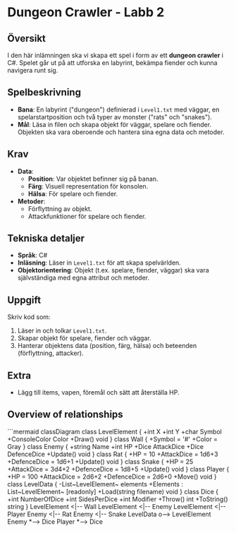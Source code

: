 # Dungeon Crawler - Labb 2

## Översikt
I den här inlämningen ska vi skapa ett spel i form av ett **dungeon crawler** i C#. Spelet går ut på att utforska en labyrint, bekämpa fiender och kunna navigera runt sig.

## Spelbeskrivning
- **Bana**: En labyrint ("dungeon") definierad i `Level1.txt` med väggar, en spelarstartposition och två typer av monster ("rats" och "snakes").
- **Mål**: Läsa in filen och skapa objekt för väggar, spelare och fiender. Objekten ska vara oberoende och hantera sina egna data och metoder.

## Krav
- **Data**:
  - **Position**: Var objektet befinner sig på banan.
  - **Färg**: Visuell representation för konsolen.
  - **Hälsa**: För spelare och fiender.
- **Metoder**:
  - Förflyttning av objekt.
  - Attackfunktioner för spelare och fiender.

## Tekniska detaljer
- **Språk**: C#
- **Inläsning**: Läser in `Level1.txt` för att skapa spelvärlden.
- **Objektorientering**: Objekt (t.ex. spelare, fiender, väggar) ska vara självständiga med egna attribut och metoder.

## Uppgift
Skriv kod som:
1. Läser in och tolkar `Level1.txt`.
2. Skapar objekt för spelare, fiender och väggar.
3. Hanterar objektens data (position, färg, hälsa) och beteenden (förflyttning, attacker).

## Extra
- Lägg till items, vapen, föremål och sätt att återställa HP.

## Overview of relationships
´´´mermaid
classDiagram
    class LevelElement {
        +int X
        +int Y
        +char Symbol
        +ConsoleColor Color
        +Draw() void
    }
    class Wall {
        +Symbol = '#'
        +Color = Gray
    }
    class Enemy {
        +string Name
        +int HP
        +Dice AttackDice
        +Dice DefenceDice
        +Update() void
    }
    class Rat {
        +HP = 10
        +AttackDice = 1d6+3
        +DefenceDice = 1d6+1
        +Update() void
    }
    class Snake {
        +HP = 25
        +AttackDice = 3d4+2
        +DefenceDice = 1d8+5
        +Update() void
    }
    class Player {
        +HP = 100
        +AttackDice = 2d6+2
        +DefenceDice = 2d6+0
        +Move() void
    }
    class LevelData {
        -List~LevelElement~ elements
        +Elements : List~LevelElement~ [readonly]
        +Load(string filename) void
    }
    class Dice {
        +int NumberOfDice
        +int SidesPerDice
        +int Modifier
        +Throw() int
        +ToString() string
    }
    LevelElement <|-- Wall
    LevelElement <|-- Enemy
    LevelElement <|-- Player
    Enemy <|-- Rat
    Enemy <|-- Snake
    LevelData o--> LevelElement
    Enemy *--> Dice
    Player *--> Dice

